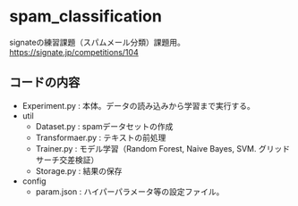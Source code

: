 # spam_classification

signateの練習課題（スパムメール分類）課題用。
https://signate.jp/competitions/104

## コードの内容

- Experiment.py : 本体。データの読み込みから学習まで実行する。
- util
   - Dataset.py : spamデータセットの作成
   - Transformaer.py : テキストの前処理
   - Trainer.py : モデル学習（Random Forest, Naive Bayes, SVM. グリッドサーチ交差検証）
   - Storage.py : 結果の保存
- config
   - param.json : ハイパーパラメータ等の設定ファイル。